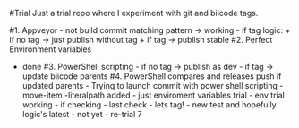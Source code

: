 #Trial
Just a trial repo where I experiment with git and biicode tags.

#1. Appveyor
    - not build commit matching pattern -> working
    - if tag logic:
        + if no tag -> just publish without tag
        + if tag -> publish stable
#2. Perfect Environment variables
   - done
#3. PowerShell scripting
    - if no tag -> publish as dev 
    - if tag -> update biicode parents
#4. PowerShell compares and releases push if updated parents
    - Trying to launch commit with power shell scripting
    - move-item -literalpath added
    - just enviroment variables trial
    - env trial working
    - if checking
    - last check - lets tag!
    - new test and hopefully logic's latest
    - not yet - re-trial 7